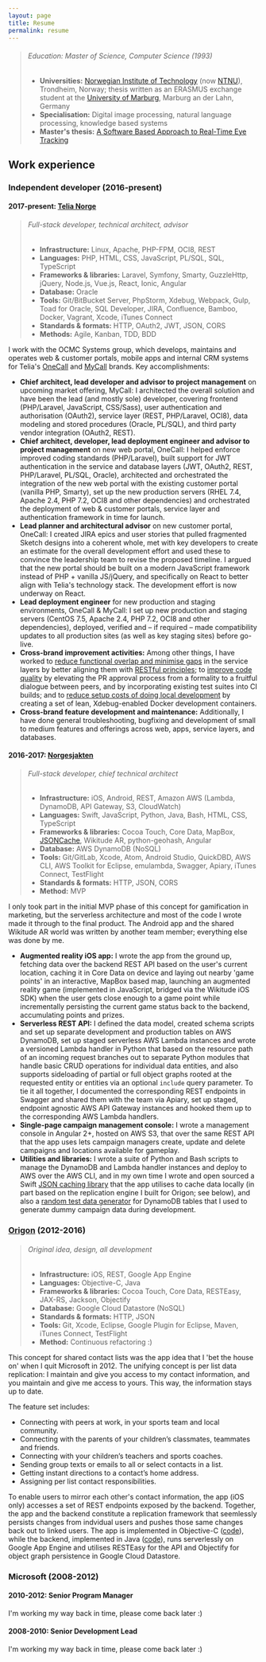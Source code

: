 ```yaml
---
layout: page
title: Resume
permalink: resume
---
```


> ###### Education: Master of Science, Computer Science (1993)
> * **Universities:** [Norwegian Institute of Technology](https://en.wikipedia.org/wiki/Norwegian_Institute_of_Technology) (now [NTNU](https://en.wikipedia.org/wiki/Norwegian_University_of_Science_and_Technology)), Trondheim, Norway; thesis written as an ERASMUS exchange student at the [University of Marburg](https://en.wikipedia.org/wiki/University_of_Marburg), Marburg an der Lahn, Germany
> * **Specialisation:** Digital image processing, natural language processing, knowledge based systems
> * **Master's thesis:** [A Software Based Approach to Real-Time Eye Tracking](https://github.com/andersblehr/Scrapbook#masters-thesis-a-software-based-approach-to-real-time-eye-tracking-1993)

## Work experience

### Independent developer (2016-present)

#### 2017-present: [Telia Norge](https://en.wikipedia.org/wiki/Telia_Norge)

> ###### Full-stack developer, technical architect, advisor
> * **Infrastructure:** Linux, Apache, PHP-FPM, OCI8, REST
> * **Languages:** PHP, HTML, CSS, JavaScript, PL/SQL, SQL, TypeScript
> * **Frameworks & libraries:** Laravel, Symfony, Smarty, GuzzleHttp, jQuery, Node.js, Vue.js, React, Ionic, Angular
> * **Database:** Oracle
> * **Tools:** Git/BitBucket Server, PhpStorm, Xdebug, Webpack, Gulp, Toad for Oracle, SQL Developer, JIRA, Confluence, Bamboo, Docker, Vagrant, Xcode, iTunes Connect
> * **Standards & formats:** HTTP, OAuth2, JWT, JSON, CORS
> * **Methods:** Agile, Kanban, TDD, BDD

I work with the OCMC Systems group, which develops, maintains and operates web & customer portals, mobile apps and internal CRM systems for Telia's [OneCall](https://onecall.no) and [MyCall](https://mycall.no) brands. Key accomplishments:

* **Chief architect, lead developer and advisor to project management** on upcoming market offering, MyCall: I architected the overall solution and have been the lead (and mostly sole) developer, covering frontend (PHP/Laravel, JavaScript, CSS/Sass), user authentication and authorisation (OAuth2), service layer (REST, PHP/Laravel, OCI8), data modeling and stored procedures (Oracle, PL/SQL), and third party vendor integration (OAuth2, REST).
* **Chief architect, developer, lead deployment engineer and advisor to project management** on new web portal, OneCall: I helped enforce improved coding standards (PHP/Laravel), built support for JWT authentication in the service and database layers (JWT, OAuth2, REST, PHP/Laravel, PL/SQL, Oracle), architected and orchestrated the integration of the new web portal with the existing customer portal (vanilla PHP, Smarty), set up the new production servers (RHEL 7.4, Apache 2.4, PHP 7.2, OCI8 and other dependencies) and orchestrated the deployment of web & customer portals, service layer and authentication framework in time for launch.
* **Lead planner and architectural advisor** on new customer portal, OneCall: I created JIRA epics and user stories that pulled fragmented Sketch designs into a coherent whole, met with key developers to create an estimate for the overall development effort and used these to convince the leadership team to revise the proposed timeline. I argued that the new portal should be built on a modern JavaScript framework instead of PHP + vanilla JS/jQuery, and specifically on React to better align with Telia's technology stack. The development effort is now underway on React.
* **Lead deployment engineer** for new production and staging environments, OneCall & MyCall: I set up new production and staging servers (CentOS 7.5, Apache 2.4, PHP 7.2, OCI8 and other dependencies), deployed, verified and – if required – made compatibility updates to all production sites (as well as key staging sites) before go-live.
* **Cross-brand improvement activities:** Among other things, I have worked to <u>reduce functional overlap and minimise gaps</u> in the service layers by better aligning them with [RESTful principles](https://docs.microsoft.com/en-us/azure/architecture/best-practices/api-design); to <u>improve code quality</u> by elevating the PR approval process from a formality to a fruitful dialogue between peers, and by incorporating existing test suites into CI builds; and to <u>reduce setup costs of doing local development</u> by creating a set of lean, Xdebug-enabled Docker development containers.
* **Cross-brand feature development and maintenance:** Additionally, I have done general troubleshooting, bugfixing and development of small to medium features and offerings across web, apps, service layers, and databases.

#### 2016-2017: [Norgesjakten](https://itunes.apple.com/us/app/norgesjakten/id1230397632)

> ###### Full-stack developer, chief technical architect
> * **Infrastructure:** iOS, Android, REST, Amazon AWS (Lambda, DynamoDB, API Gateway, S3, CloudWatch)
> * **Languages:** Swift, JavaScript, Python, Java, Bash, HTML, CSS, TypeScript
> * **Frameworks & libraries:** Cocoa Touch, Core Data, MapBox, [JSONCache](https://github.com/andersblehr/JSONCache), Wikitude AR, python-geohash, Angular
> * **Database:** AWS DynamoDB (NoSQL)
> * **Tools:** Git/GitLab, Xcode, Atom, Android Studio, QuickDBD, AWS CLI, AWS Toolkit for Eclipse, emulambda, Swagger, Apiary, iTunes Connect, TestFlight
> * **Standards & formats:** HTTP, JSON, CORS
> * **Method:** MVP

I only took part in the initial MVP phase of this concept for gamification in marketing, but the serverless architecture and most of the code I wrote made it through to the final product. The Android app and the shared Wikitude AR world was written by another team member; everything else was done by me.

* **Augmented reality iOS app:** I wrote the app from the ground up, fetching data over the backend REST API based on the user's current location, caching it in Core Data on device and laying out nearby 'game points' in an interactive, MapBox based map, launching an augmented reality game (implemented in JavaScript, bridged via the Wikitude iOS SDK) when the user gets close enough to a game point while incrementally persisting the current game status back to the backend, accumulating points and prizes.
* **Serverless REST API:** I defined the data model, created schema scripts and set up separate development and production tables on AWS DynamoDB, set up staged serverless AWS Lambda instances and wrote a versioned Lambda handler in Python that based on the resource path of an incoming request branches out to separate Python modules that handle basic CRUD operations for individual data entities, and also supports sideloading of partial or full object graphs rooted at the requested entity or entities via an optional `include` query parameter. To tie it all together, I documented the corresponding REST endpoints in Swagger and shared them with the team via Apiary, set up staged, endpoint agnostic AWS API Gateway instances and hooked them up to the corresponding AWS Lambda handlers.
* **Single-page campaign management console:** I wrote a management console in Angular 2+, hosted on AWS S3, that over the same REST API that the app uses lets campaign managers create, update and delete campaigns and locations available for gameplay.
* **Utilities and libraries:** I wrote a suite of Python and Bash scripts to manage the DynamoDB and Lambda handler instances and deploy to AWS over the AWS CLI, and in my own time I wrote and open sourced a Swift [JSON caching library](https://github.com/andersblehr/JSONCache) that the app utilises to cache data locally (in part based on the replication engine I built for Origon; see below), and also a [random test data generator](https://github.com/andersblehr/dyndb_random) for DynamoDB tables that I used to generate dummy campaign data during development.

### [Origon](https://origon.co) (2012-2016)

> ###### Original idea, design, all development
> * **Infrastructure:** iOS, REST, Google App Engine
> * **Languages:** Objective-C, Java
> * **Frameworks & libraries:** Cocoa Touch, Core Data, RESTEasy, JAX-RS, Jackson, Objectify
> * **Database:** Google Cloud Datastore (NoSQL)
> * **Standards & formats:** HTTP, JSON
> * **Tools:** Git, Xcode, Eclipse, Google Plugin for Eclipse, Maven, iTunes Connect, TestFlight
> * **Method:** Continuous refactoring :)

This concept for shared contact lists was the app idea that I 'bet the house on' when I quit Microsoft in 2012. The unifying concept is per list data replication: I maintain and give you access to my contact information, and you maintain and give me access to yours. This way, the information stays up to date.

The feature set includes:

* Connecting with peers at work, in your sports team and local community.
* Connecting with the parents of your children’s classmates, teammates and friends.
* Connecting with your children’s teachers and sports coaches.
* Sending group texts or emails to all or select contacts in a list.
* Getting instant directions to a contact’s home address.
* Assigning per list contact responsibilities.

To enable users to mirror each other's contact information, the app (iOS only) accesses a set of REST endpoints exposed by the backend. Together, the app and the backend constitute a replication framework that seemlessly persists changes from indvidual users and pushes those same changes back out to linked users. The app is implemented in Objective-C ([code](https://github.com/andersblehr/Origon)), while the backend, implemented in Java ([code](https://github.com/andersblehr/OrigonBackend)), runs serverlessly on Google App Engine and utilises RESTEasy for the API and Objectify for object graph persistence in Google Cloud Datastore.

### Microsoft (2008-2012)

#### 2010-2012: Senior Program Manager

I'm working my way back in time, please come back later :)

#### 2008-2010: Senior Development Lead

I'm working my way back in time, please come back later :)
